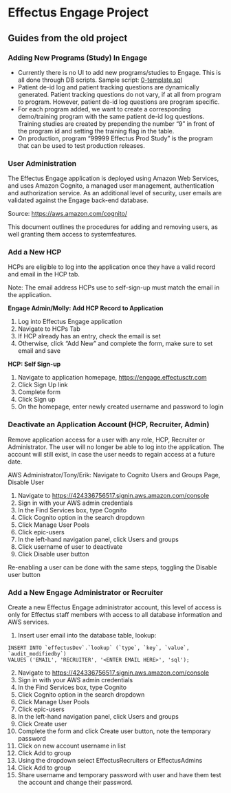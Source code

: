 # Effectus Engage Project

## Guides from the old project

### Adding New Programs (Study) In Engage

- Currently there is no UI to add new programs/studies to Engage. This is all done through DB
  scripts. Sample script: [0-template.sql](https://github.com/klikz-dev/effectus-engage/blob/main/scripts/0-template.sql)
- Patient de-id log and patient tracking questions are dynamically generated. Patient tracking
  questions do not vary, if at all from program to program. However, patient de-id log questions
  are program specific.
- For each program added, we want to create a corresponding demo/training program with the
  same patient de-id log questions. Training studies are created by prepending the number “9” in
  front of the program id and setting the training flag in the table.
- On production, program “99999 Effectus Prod Study” is the program that can be used to test
  production releases.

### User Administration

The Effectus Engage application is deployed using Amazon Web Services, and uses Amazon Cognito, a
managed user management, authentication and authorization service. As an additional level of security, user
emails are validated against the Engage back-end database.

Source: https://aws.amazon.com/cognito/

This document outlines the procedures for adding and removing users, as well granting them access to systemfeatures.

### Add a New HCP

HCPs are eligible to log into the application once they have a valid record and email in the HCP tab.

Note: The email address HCPs use to self-sign-up must match the email in the application.

**Engage Admin/Molly: Add HCP Record to Application**

1. Log into Effectus Engage application
2. Navigate to HCPs Tab
3. If HCP already has an entry, check the email is set
4. Otherwise, click “Add New” and complete the form, make sure to set email and save

**HCP: Self Sign-up**

1. Navigate to application homepage, https://engage.effectusctr.com
2. Click Sign Up link
3. Complete form
4. Click Sign up
5. On the homepage, enter newly created username and password to login

### Deactivate an Application Account (HCP, Recruiter, Admin)

Remove application access for a user with any role, HCP, Recruiter or Administrator. The user will no longer
be able to log into the application. The account will still exist, in case the user needs to regain access at a
future date.

AWS Administrator/Tony/Erik: Navigate to Cognito Users and Groups Page, Disable User

1. Navigate to https://424336756517.signin.aws.amazon.com/console
2. Sign in with your AWS admin credentials
3. In the Find Services box, type Cognito
4. Click Cognito option in the search dropdown
5. Click Manage User Pools
6. Click epic-users
7. In the left-hand navigation panel, click Users and groups
8. Click username of user to deactivate
9. Click Disable user button

Re-enabling a user can be done with the same steps, toggling the Disable user button

### Add a New Engage Administrator or Recruiter

Create a new Effectus Engage administrator account, this level of access is only for Effectus staff members
with access to all database information and AWS services.

1. Insert user email into the database table, lookup:

```
INSERT INTO `effectusDev`.`lookup` (`type`, `key`, `value`, `audit_modifiedby`)
VALUES ('EMAIL', 'RECRUITER', '<ENTER EMAIL HERE>', 'sql');
```

2. Navigate to https://424336756517.signin.aws.amazon.com/console
3. Sign in with your AWS admin credentials
4. In the Find Services box, type Cognito
5. Click Cognito option in the search dropdown
6. Click Manage User Pools
7. Click epic-users
8. In the left-hand navigation panel, click Users and groups
9. Click Create user
10. Complete the form and click Create user button, note the temporary password
11. Click on new account username in list
12. Click Add to group
13. Using the dropdown select EffectusRecruiters or EffectusAdmins
14. Click Add to group
15. Share username and temporary password with user and have them test the account and change their
    password.
